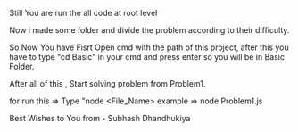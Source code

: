 Still You are run the all code at root level

Now i made some folder and divide the problem according to their difficulty.

So Now You have Fisrt Open cmd with the path of this project, after this you have to type "cd Basic" in your cmd and press enter so you will be in Basic Folder.

After all of this , Start solving problem from Problem1.

for run this => Type "node <File_Name>
example => node Problem1.js

Best Wishes to You
from - Subhash Dhandhukiya
